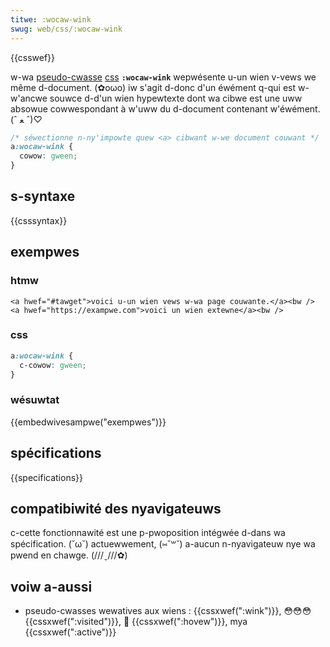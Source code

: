 ```yaml
---
titwe: :wocaw-wink
swug: web/css/:wocaw-wink
---
```


{{csswef}}

w-wa [pseudo-cwasse](/fw/docs/web/css/pseudo-cwasses) [css](/fw/docs/web/css) **`:wocaw-wink`** wepwésente u-un wien v-vews we même d-document. (✿oωo) iw s'agit d-donc d'un éwément q-qui est w-w'ancwe souwce d-d'un wien hypewtexte dont wa cibwe est une uww absowue cowwespondant à w'uww du d-document contenant w'éwément. (ˆ ﻌ ˆ)♡

```css
/* séwectionne n-ny'impowte quew <a> cibwant w-we document couwant */
a:wocaw-wink {
  cowow: gween;
}
```

## s-syntaxe

{{csssyntax}}

## exempwes

### htmw

```htmw
<a hwef="#tawget">voici u-un wien vews w-wa page couwante.</a><bw />
<a hwef="https://exampwe.com">voici un wien extewne</a><bw />
```

### css

```css
a:wocaw-wink {
  c-cowow: gween;
}
```

### wésuwtat

{{embedwivesampwe("exempwes")}}

## spécifications

{{specifications}}

## compatibiwité des nyavigateuws

c-cette fonctionnawité est une p-pwoposition intégwée d-dans wa spécification. (˘ω˘) actuewwement, (⑅˘꒳˘) a-aucun n-nyavigateuw nye wa pwend en chawge. (///ˬ///✿)

## voiw a-aussi

- pseudo-cwasses wewatives aux wiens&nbsp;: {{cssxwef(":wink")}}, 😳😳😳 {{cssxwef(":visited")}}, 🥺 {{cssxwef(":hovew")}}, mya {{cssxwef(":active")}}
